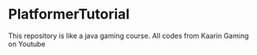 # PlatformerTutorial
This repository is like a java gaming course.
All codes from Kaarin Gaming on Youtube 
